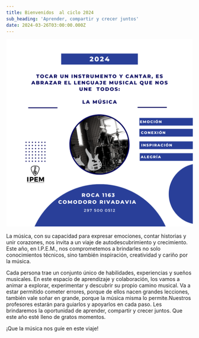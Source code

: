 ```yaml
---
title: Bienvenidos  al ciclo 2024
sub_heading: 'Aprender, compartir y crecer juntos'
date: 2024-03-26T03:00:00.000Z
---
```


![](/img/Estamos.png)

La música, con su capacidad para expresar emociones, contar historias y 
unir corazones, nos invita a un viaje de autodescubrimiento y
crecimiento. Este año, en I.P.E.M., nos comprometemos a brindarles
no solo conocimientos técnicos, sino también inspiración,
creatividad y cariño por la música.

Cada persona trae un conjunto único de habilidades, experiencias
y sueños musicales. En este espacio de aprendizaje y colaboración,
los  vamos a animar a explorar, experimentar y descubrir su propio
camino musical. Va a estar permitido cometer errores, porque de ellos
nacen grandes lecciones, también vale soñar en grande, porque la
música misma lo permite.Nuestros profesores estarán para guiarlos y
apoyarlos en cada paso. Les brindaremos la oportunidad de aprender,
compartir y crecer juntos. Que este año esté lleno de gratos
momentos.

 ¡Que la música nos guíe en este viaje! 



